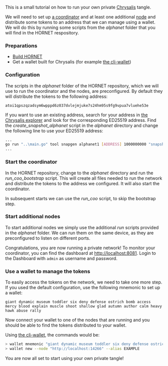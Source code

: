 This is a small tutorial on how to run your own private [Chrysalis](https://chrysalis.iota.org/) tangle.

We will need to set up [a coordinator](https://docs.iota.org/docs/getting-started/1.1/the-tangle/the-coordinator) and at least one additional [node](https://docs.iota.org/docs/getting-started/1.1/running-nodes/overview) and distribute some tokens to an address that we can manage using a wallet. We will do this by running some scripts from the *alphanet* folder that you will find in the HORNET respository.

### Preparations

- [Build HORNET](./build.md)
- Get a wallet built for Chrysalis (for example [the cli-wallet](https://github.com/iotaledger/cli-wallet))

### Configuration

The scripts in the *alphanet* folder of the HORNET repository, which we will use to run the coordinator and the nodes, are preconfigured. By default they will distribute the tokens to the following address:

```
atoi1qpszqzadsym6wpppd6z037dvlejmjuke7s24hm95s9fg9vpua7vluehe53e
```

If you want to use an existing address, search for your address in [the Chrysalis explorer](https://explorer.iota.org/chrysalis) and look for the corresponding ED25519 address. Find the *create_snapshot_alphanet* script in the *alphanet* directory and change the following line to use your ED25519 address:

```bash
...
go run "..\main.go" tool snapgen alphanet1 [ADDRESS] 1000000000 "snapshots\alphanet1\full_export.bin"
...
```

### Start the coordinator

In the HORNET repository, change to the *alphanet* directory and run the *run_coo_bootstrap* script. This will create all files needed to run the network and distribute the tokens to the address we configured. It will also start the coordinator.

In subsequent starts we can use the *run_coo* script, to skip the bootstrap step.

### Start additional nodes

To start additional nodes we simply use the additional *run* scripts provided in the *alphanet* folder. We can run them on the same device, as they are preconfigured to listen on different ports.

Congratulations, you are now running a private network! To monitor your coordinator, you can find the dashboard at [http://localhost:8081](http://localhost:8081). Login to the Dashboard with `admin` as username and password.

### Use a wallet to manage the tokens

To easily access the tokens on the network, we need to take one more step. If you used the default configuration, use the following mnemonic to set up a wallet:

```
giant dynamic museum toddler six deny defense ostrich bomb access mercy blood explain muscle shoot shallow glad autumn author calm heavy hawk abuse rally
```

Now connect your wallet to one of the nodes that are running and you should be able to find the tokens distributed to your wallet.

Using [the cli-wallet](https://github.com/iotaledger/cli-wallet), the commands would be:

```bash
> wallet mnemonic "giant dynamic museum toddler six deny defense ostrich bomb access mercy blood explain muscle shoot shallow glad autumn author calm heavy hawk abuse rally"
> wallet new --node "http://localhost:14266" --alias EXAMPLE
```

You are now all set to start using your own private tangle!
